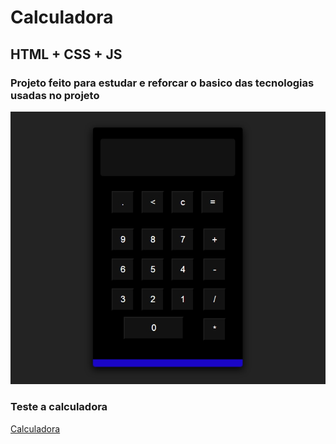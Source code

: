 # Calculadora
## HTML + CSS + JS
### Projeto feito para estudar e reforcar o basico das tecnologias usadas no projeto
![imagemDoProjeto](https://github.com/lucasrip/calculadora/blob/main/Capturar_2021_01_11_01_15_25_77.jpg)
### Teste a calculadora
[Calculadora](https://lucasrip.github.io/calculadora/.)
